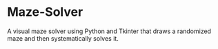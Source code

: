 # Maze-Solver
A visual maze solver using Python and Tkinter that draws a randomized maze and then systematically solves it.
